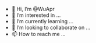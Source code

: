 - 👋 Hi, I’m @WuApr
- 👀 I’m interested in ...
- 🌱 I’m currently learning ...
- 💞️ I’m looking to collaborate on ...
- 📫 How to reach me ...

<!---
WuApr/WuApr is a ✨ special ✨ repository because its `README.md` (this file) appears on your GitHub profile.
You can click the Preview link to take a look at your changes.
--->
